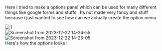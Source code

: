 Here i tried to make a options panel which can be used for many different things like google forms and stuffs . Its not made very fancy and stuff because i just wanted to see how can we actually create the option menu. 
<br>

![1](https://github.com/DevangBondre/Mini-Web-Dev-Projects/assets/140183297/3da0ccf3-20ed-4402-82d8-a3f0387468d2)
<br>
![Screenshot from 2023-12-22 14-24-55](https://github.com/DevangBondre/Mini-Web-Dev-Projects/assets/140183297/284dc6bb-75d9-4ea4-8a95-e989b9f86dee)
<br>
![Screenshot from 2023-12-22 14-25-05](https://github.com/DevangBondre/Mini-Web-Dev-Projects/assets/140183297/8be6fa5f-8bd1-444a-a0cb-005208438bd7)
<br>
Here's how the options looks !
